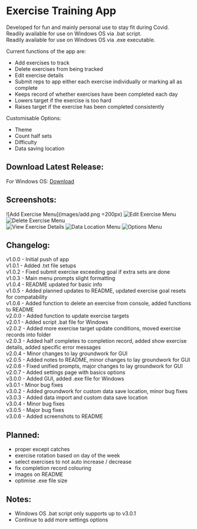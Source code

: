 # Exercise Training App
Developed for fun and mainly personal use to stay fit during Covid.  
Readily available for use on Windows OS via .bat script.  
Readily available for use on Windows OS via .exe executable.  
  
Current functions of the app are:  
- Add exercises to track  
- Delete exercises from being tracked  
- Edit exercise details  
- Submit reps to app either each exercise individually or marking all as complete  
- Keeps record of whether exercises have been completed each day  
- Lowers target if the exercise is too hard  
- Raises target if the exercise has been completed consistently  
  
Customisable Options:  
- Theme  
- Count half sets  
- Difficulty  
- Data saving location
## Download Latest Release:
For Windows OS: [Download](https://github.com/Na7Kwan/exercise-training-app/releases/latest)  
## Screenshots:
![Add Exercise Menu](images/add.png =200px) ![Edit Exercise Menu](images/edit.png) ![Delete Exercise Menu](images/delete.png)  
![View Exercise Details](images/exercise%20details.png) ![Data Location Menu](images/data.png) ![Options Menu](images/options.png)
## Changelog:
v1.0.0 - Initial push of app  
v1.0.1 - Added .txt file setups  
v1.0.2 - Fixed submit exercise exceeding goal if extra sets are done  
v1.0.3 - Main menu prompts slight formatting  
v1.0.4 - README updated for basic info  
v1.0.5 - Added planned updates to README, updated exercise goal resets for compatability  
v1.0.6 - Added function to delete an exercise from console, added functions to README  
v2.0.0 - Added function to update exercise targets  
v2.0.1 - Added script .bat file for Windows  
v2.0.2 - Added more exercise target update conditions, moved exercise records into folder  
v2.0.3 - Added half completes to completion record, added show exercise details, added specific error messages  
v2.0.4 - Minor changes to lay groundwork for GUI  
v2.0.5 - Added notes to README, minor changes to lay groundwork for GUI  
v2.0.6 - Fixed unified prompts, major changes to lay groundwork for GUI  
v2.0.7 - Added settings page with basics options  
v3.0.0 - Added GUI, added .exe file for Windows  
v3.0.1 - Minor bug fixes  
v3.0.2 - Added groundwork for custom data save location, minor bug fixes  
v3.0.3 - Added data import and custom data save location  
v3.0.4 - Minor bug fixes  
v3.0.5 - Major bug fixes  
v3.0.6 - Added screenshots to README
## Planned:
- proper except catches  
- exercise rotation based on day of the week  
- select exercises to not auto increase / decrease  
- fix completion record colouring  
- images on README  
- optimise .exe file size
## Notes:
- Windows OS .bat script only supports up to v3.0.1  
- Continue to add more settings options  